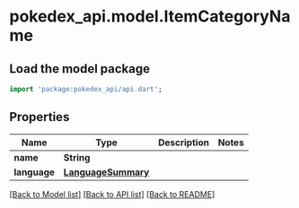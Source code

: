 # pokedex_api.model.ItemCategoryName

## Load the model package
```dart
import 'package:pokedex_api/api.dart';
```

## Properties
Name | Type | Description | Notes
------------ | ------------- | ------------- | -------------
**name** | **String** |  | 
**language** | [**LanguageSummary**](LanguageSummary.md) |  | 

[[Back to Model list]](../README.md#documentation-for-models) [[Back to API list]](../README.md#documentation-for-api-endpoints) [[Back to README]](../README.md)


